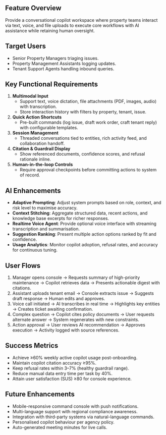 ## Feature Overview
Provide a conversational copilot workspace where property teams interact via text, voice, and file uploads to execute core workflows with AI assistance while retaining human oversight.

## Target Users
- Senior Property Managers triaging issues.
- Property Management Assistants logging updates.
- Tenant Support Agents handling inbound queries.

## Key Functional Requirements
1. **Multimodal Input**
   - Support text, voice dictation, file attachments (PDF, images, audio) with transcription.
   - Store interaction history with filters by property, tenant, issue.
2. **Quick Action Shortcuts**
   - Pre-built commands (log issue, draft work order, craft tenant reply) with configurable templates.
3. **Session Management**
   - Threaded conversations tied to entities, rich activity feed, and collaboration handoff.
4. **Citation & Guardrail Display**
   - Show referenced documents, confidence scores, and refusal rationale inline.
5. **Human-in-the-loop Controls**
   - Require approval checkpoints before committing actions to system of record.

## AI Enhancements
- **Adaptive Prompting**: Adjust system prompts based on role, context, and risk level to maximise accuracy.
- **Context Stitching**: Aggregate structured data, recent actions, and knowledge base excerpts for richer responses.
- **Realtime Voice Agent**: Provide optional voice interface with streaming transcription and summarisation.
- **Suggestion Ranking**: Present multiple action options ranked by fit and confidence.
- **Usage Analytics**: Monitor copilot adoption, refusal rates, and accuracy for continuous tuning.

## User Flows
1. Manager opens console → Requests summary of high-priority maintenance → Copilot retrieves data → Presents actionable digest with citations.
2. Assistant uploads tenant email → Console extracts issue → Suggests draft response → Human edits and approves.
3. Voice call initiated → AI transcribes in real time → Highlights key entities → Creates ticket awaiting confirmation.
4. Complex question → Copilot cites policy documents → User requests alternate answer → System regenerates with new constraints.
5. Action approval → User reviews AI recommendation → Approves execution → Activity logged with source references.

## Success Metrics
- Achieve ≥60% weekly active copilot usage post-onboarding.
- Maintain copilot citation accuracy ≥95%.
- Keep refusal rates within 3–7% (healthy guardrail range).
- Reduce manual data entry time per task by 40%.
- Attain user satisfaction (SUS) ≥80 for console experience.

## Future Enhancements
- Mobile-responsive command console with push notifications.
- Multi-language support with regional compliance awareness.
- Integration with third-party systems via natural-language commands.
- Personalised copilot behaviour per agency policy.
- Auto-generated meeting minutes for live calls.
